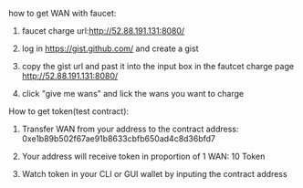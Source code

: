 
how to get WAN with faucet:

1. faucet charge url:http://52.88.191.131:8080/

2. log in https://gist.github.com/ and create a gist 

3. copy the gist url and past it into the input box in the fautcet charge page http://52.88.191.131:8080/

5. click "give me wans" and lick the wans you want to charge 

How to get token(test contract):

1. Transfer WAN from your address to the contract address: 0xe1b89b502f67ae91b8633cbfb650ad4c8d36bfd7

2. Your address will receive token in proportion of 1 WAN: 10 Token

3. Watch token in your CLI or GUI wallet by inputing the contract address





